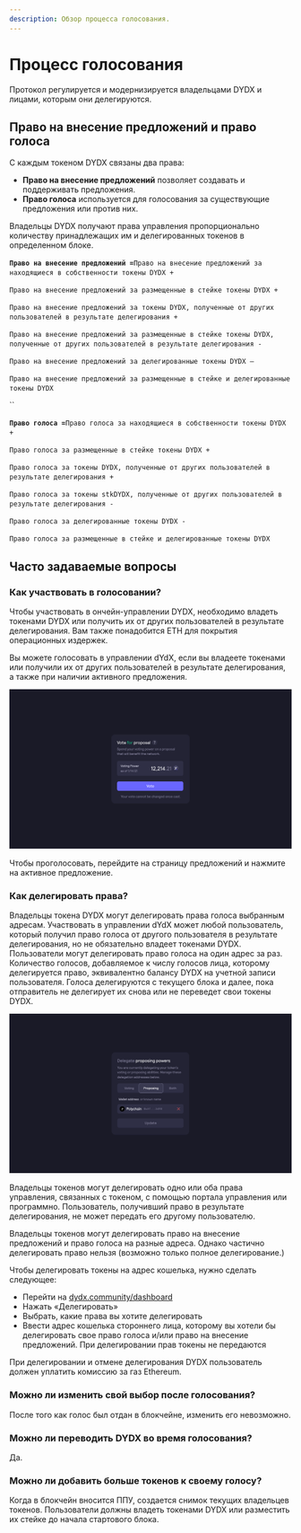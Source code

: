 ```yaml
---
description: Обзор процесса голосования.
---
```


# Процесс голосования

Протокол регулируется и модернизируется владельцами DYDX и лицами, которым они делегируются.

## **Право на внесение предложений и право голоса**

С каждым токеном DYDX связаны два права:

* **Право на внесение предложений** позволяет создавать и поддерживать предложения.
* **Право голоса** используется для голосования за существующие предложения или против них.

Владельцы DYDX получают права управления пропорционально количеству принадлежащих им и делегированных токенов в определенном блоке.

**`Право на внесение предложений =`**`Право на внесение предложений за находящиеся в собственности токены DYDX +`

`Право на внесение предложений за размещенные в стейке токены DYDX +`

`Право на внесение предложений за токены DYDX, полученные от других пользователей в результате делегирования +`

`Право на внесение предложений за размещенные в стейке токены DYDX, полученные от других пользователей в результате делегирования -`

`Право на внесение предложений за делегированные токены DYDX –`

`Право на внесение предложений за размещенные в стейке и делегированные токены DYDX`

\`\`

**`Право голоса =`**`Право голоса за находящиеся в собственности токены DYDX +`

`Право голоса за размещенные в стейке токены DYDX +`

`Право голоса за токены DYDX, полученные от других пользователей в результате делегирования +`

`Право голоса за токены stkDYDX, полученные от других пользователей в результате делегирования -`

`Право голоса за делегированные токены DYDX -`

`Право голоса за размещенные в стейке и делегированные токены DYDX`

## Часто задаваемые вопросы

### Как участвовать в голосовании?

Чтобы участвовать в ончейн-управлении DYDX, необходимо владеть токенами DYDX или получить их от других пользователей в результате делегирования. Вам также понадобится ETH для покрытия операционных издержек.

Вы можете голосовать в управлении dYdX, если вы владеете токенами или получили их от других пользователей в результате делегирования, а также при наличии активного предложения.

![Голосуйте, используя свое право голоса](../.gitbook/assets/1-voting-power.png)

Чтобы проголосовать, перейдите на страницу предложений и нажмите на активное предложение.

### **Как делегировать права?**

Владельцы токена DYDX могут делегировать права голоса выбранным адресам. Участвовать в управлении dYdX может любой пользователь, который получил право голоса от другого пользователя в результате делегирования, но не обязательно владеет токенами DYDX. Пользователи могут делегировать право голоса на один адрес за раз. Количество голосов, добавляемое к числу голосов лица, которому делегируется право, эквивалентно балансу DYDX на учетной записи пользователя. Голоса делегируются с текущего блока и далее, пока отправитель не делегирует их снова или не переведет свои токены DYDX.

![Делегируйте свои право голоса и право на внесение предложений](../.gitbook/assets/1-delegate-power.png)

Владельцы токенов могут делегировать одно или оба права управления, связанных с токеном, с помощью портала управления или программно. Пользователь, получивший право в результате делегирования, не может передать его другому пользователю.

Владельцы токенов могут делегировать право на внесение предложений и право голоса на разные адреса. Однако частично делегировать право нельзя (возможно только полное делегирование.)

Чтобы делегировать токены на адрес кошелька, нужно сделать следующее:

* Перейти на [dydx.community/dashboard](https://dydx.community/dashboard)
* Нажать «Делегировать»
* Выбрать, какие права вы хотите делегировать
* Ввести адрес кошелька стороннего лица, которому вы хотели бы делегировать свое право голоса и/или право на внесение предложений. При делегировании прав токены не передаются

При делегировании и отмене делегирования DYDX пользователь должен уплатить комиссию за газ Ethereum.

### Можно ли изменить свой выбор после голосования?

После того как голос был отдан в блокчейне, изменить его невозможно.

### Можно ли переводить DYDX во время голосования?

Да.

### Можно ли добавить больше токенов к своему голосу?

Когда в блокчейн вносится ППУ, создается снимок текущих владельцев токенов. Пользователи должны владеть токенами DYDX или разместить их стейке до начала стартового блока.
